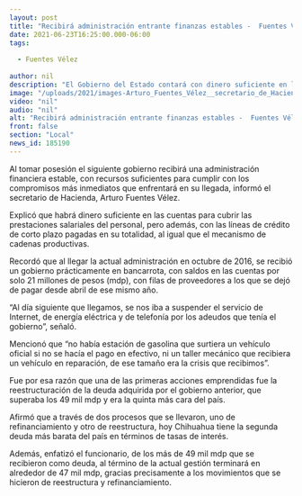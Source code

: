 ```yaml
---
layout: post
title: "Recibirá administración entrante finanzas estables -  Fuentes Vélez"
date: 2021-06-23T16:25:00.000-06:00
tags:
  
  - Fuentes Vélez
  
author: nil
description: "El Gobierno del Estado contará con dinero suficiente en las cuentas para cubrir los compromisos más inmediatos que enfrentará a su llegada"
image: "/uploads/2021/images-Arturo_Fuentes_Vélez__secretario_de_Hacienda.jpg"
video: "nil"
audio: "nil"
alt: "Recibirá administración entrante finanzas estables -  Fuentes Vélez"
front: false
section: "Local"
news_id: 185190
---
```


Al tomar posesión el siguiente gobierno recibirá una administración financiera estable, con recursos suficientes para cumplir con los compromisos más inmediatos que enfrentará en su llegada, informó el secretario de Hacienda, Arturo Fuentes Vélez.

 

Explicó que habrá dinero suficiente en las cuentas para cubrir las prestaciones salariales del personal, pero además, con las líneas de crédito de corto plazo pagadas en su totalidad, al igual que el mecanismo de cadenas productivas.

 

Recordó que al llegar la actual administración en octubre de 2016, se recibió un gobierno prácticamente en bancarrota, con saldos en las cuentas por solo 21 millones de pesos (mdp), con filas de proveedores a los que se dejó de pagar desde abril de ese mismo año.

 

“Al día siguiente que llegamos, se nos iba a suspender el servicio de Internet, de energía eléctrica y de telefonía por los adeudos que tenía el gobierno”, señaló.

 

Mencionó que “no había estación de gasolina que surtiera un vehículo oficial si no se hacía el pago en efectivo, ni un taller mecánico que recibiera un vehículo en reparación, de ese tamaño era la crisis que recibimos”.

 

Fue por esa razón que una de las primeras acciones emprendidas fue la reestructuración de la deuda adquirida por el gobierno anterior, que superaba los 49 mil mdp y era la quinta más cara del país.

 

Afirmó que a través de dos procesos que se llevaron, uno de refinanciamiento y otro de reestructura, hoy Chihuahua tiene la segunda deuda más barata del país en términos de tasas de interés.

 

Además, enfatizó el funcionario, de los más de 49 mil mdp que se recibieron como deuda, al término de la actual gestión terminará en alrededor de 47 mil mdp, gracias precisamente a los movimientos que se hicieron de reestructura y refinanciamiento.